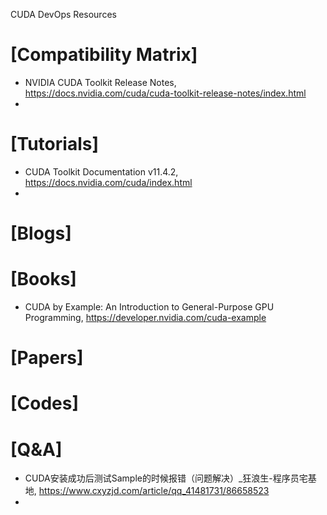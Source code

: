 CUDA DevOps Resources

# [Compatibility Matrix]
+ NVIDIA CUDA Toolkit Release Notes, https://docs.nvidia.com/cuda/cuda-toolkit-release-notes/index.html
+ 

# [Tutorials]
+ CUDA Toolkit Documentation v11.4.2, https://docs.nvidia.com/cuda/index.html
+ 


# [Blogs]


# [Books]
+ CUDA by Example: An Introduction to General-Purpose GPU Programming, https://developer.nvidia.com/cuda-example


# [Papers]


# [Codes]


# [Q&A]
+ CUDA安装成功后测试Sample的时候报错（问题解决）_狂浪生-程序员宅基地, https://www.cxyzjd.com/article/qq_41481731/86658523
+ 
